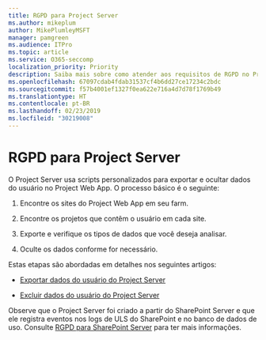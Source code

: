 ```yaml
---
title: RGPD para Project Server
ms.author: mikeplum
author: MikePlumleyMSFT
manager: pamgreen
ms.audience: ITPro
ms.topic: article
ms.service: O365-seccomp
localization_priority: Priority
description: Saiba mais sobre como atender aos requisitos de RGPD no Project Server local.
ms.openlocfilehash: 67097cdab4fdab31537cf4b6dd27ce17234c2bdc
ms.sourcegitcommit: f57b4001ef1327f0ea622e716a4d7d78f1769b49
ms.translationtype: HT
ms.contentlocale: pt-BR
ms.lasthandoff: 02/23/2019
ms.locfileid: "30219008"
---
```

# <a name="gdpr-for-project-server"></a>RGPD para Project Server

O Project Server usa scripts personalizados para exportar e ocultar dados do usuário no Project Web App. O processo básico é o seguinte:

1.  Encontre os sites do Project Web App em seu farm.

2.  Encontre os projetos que contêm o usuário em cada site.

3.  Exporte e verifique os tipos de dados que você deseja analisar.

4.  Oculte os dados conforme for necessário.

Estas etapas são abordadas em detalhes nos seguintes artigos:

- [Exportar dados do usuário do Project Server](/Project/export-user-data-from-project-server?toc=/Office365/Enterprise/toc.json)

- [Excluir dados do usuário do Project Server](/Project/delete-user-data-from-project-server?toc=/Office365/Enterprise/toc.json)


Observe que o Project Server foi criado a partir do SharePoint Server e que ele registra eventos nos logs de ULS do SharePoint e no banco de dados de uso. Consulte [RGPD para SharePoint Server](gdpr-for-sharepoint-server.md) para ter mais informações.
